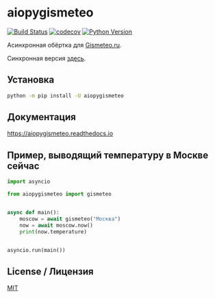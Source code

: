 # aiopygismeteo

[![Build Status](https://github.com/monosans/aiopygismeteo/workflows/test/badge.svg?branch=main&event=push)](https://github.com/monosans/aiopygismeteo/actions?query=workflow%3Atest)
[![codecov](https://codecov.io/gh/monosans/aiopygismeteo/branch/main/graph/badge.svg)](https://codecov.io/gh/monosans/aiopygismeteo)
[![Python Version](https://img.shields.io/pypi/pyversions/aiopygismeteo.svg)](https://pypi.org/project/aiopygismeteo/)

Асинхронная обёртка для [Gismeteo.ru](https://gismeteo.ru).

Синхронная версия [здесь](https://github.com/monosans/pygismeteo).

## Установка

```sh
python -m pip install -U aiopygismeteo
```

## Документация

https://aiopygismeteo.readthedocs.io

## Пример, выводящий температуру в Москве сейчас

```python
import asyncio

from aiopygismeteo import gismeteo


async def main():
    moscow = await gismeteo("Москва")
    now = await moscow.now()
    print(now.temperature)


asyncio.run(main())
```

## License / Лицензия

[MIT](LICENSE)
